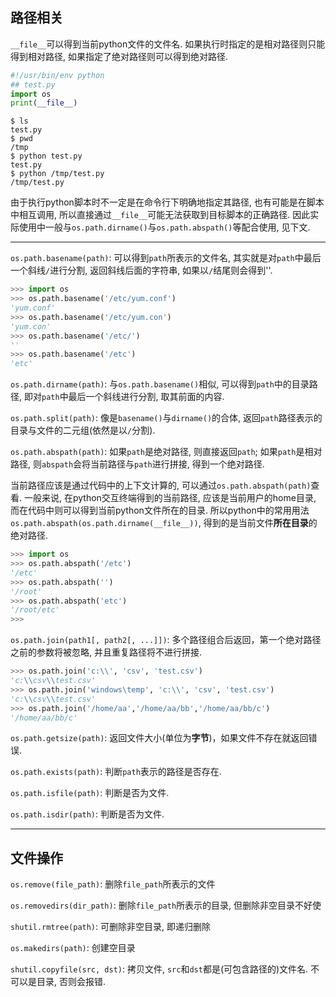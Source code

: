 ## 路径相关

`__file__`可以得到当前python文件的文件名. 如果执行时指定的是相对路径则只能得到相对路径, 如果指定了绝对路径则可以得到绝对路径.

```py
#!/usr/bin/env python
## test.py
import os
print(__file__)
```

```
$ ls
test.py
$ pwd
/tmp
$ python test.py 
test.py
$ python /tmp/test.py 
/tmp/test.py
```

由于执行python脚本时不一定是在命令行下明确地指定其路径, 也有可能是在脚本中相互调用, 所以直接通过`__file__`可能无法获取到目标脚本的正确路径. 因此实际使用中一般与`os.path.dirname()`与`os.path.abspath()`等配合使用, 见下文.

------

`os.path.basename(path)`: 可以得到`path`所表示的文件名, 其实就是对`path`中最后一个斜线`/`进行分割, 返回斜线后面的字符串, 如果以`/`结尾则会得到''.

```py
>>> import os
>>> os.path.basename('/etc/yum.conf')
'yum.conf'
>>> os.path.basename('/etc/yum.con')
'yum.con'
>>> os.path.basename('/etc/')
''
>>> os.path.basename('/etc')
'etc'
```

`os.path.dirname(path)`: 与`os.path.basename()`相似, 可以得到`path`中的目录路径, 即对`path`中最后一个斜线进行分割, 取其前面的内容.

`os.path.split(path)`: 像是`basename()`与`dirname()`的合体, 返回`path`路径表示的目录与文件的二元组(依然是以`/`分割).

`os.path.abspath(path)`: 如果`path`是绝对路径, 则直接返回`path`; 如果`path`是相对路径, 则`abspath`会将当前路径与`path`进行拼接, 得到一个绝对路径. 

当前路径应该是通过代码中的上下文计算的, 可以通过`os.path.abspath(path)`查看. 一般来说, 在python交互终端得到的当前路径, 应该是当前用户的home目录, 而在代码中则可以得到当前python文件所在的目录. 所以python中的常用用法`os.path.abspath(os.path.dirname(__file__))`, 得到的是当前文件**所在目录**的绝对路径. 

```py
>>> import os
>>> os.path.abspath('/etc')
'/etc'
>>> os.path.abspath('')
'/root'
>>> os.path.abspath('etc')
'/root/etc'
>>> 
```

`os.path.join(path1[, path2[, ...]])`: 多个路径组合后返回，第一个绝对路径之前的参数将被忽略, 并且重复路径将不进行拼接. 

```py
>>> os.path.join('c:\\', 'csv', 'test.csv') 
'c:\\csv\\test.csv' 
>>> os.path.join('windows\temp', 'c:\\', 'csv', 'test.csv') 
'c:\\csv\\test.csv' 
>>> os.path.join('/home/aa','/home/aa/bb','/home/aa/bb/c') 
'/home/aa/bb/c' 
```

`os.path.getsize(path)`: 返回文件大小(单位为**字节**)，如果文件不存在就返回错误.

`os.path.exists(path)`: 判断`path`表示的路径是否存在.

`os.path.isfile(path)`: 判断是否为文件.

`os.path.isdir(path)`: 判断是否为文件.

------

## 文件操作

`os.remove(file_path)`: 删除`file_path`所表示的文件

`os.removedirs(dir_path)`: 删除`file_path`所表示的目录, 但删除非空目录不好使

`shutil.rmtree(path)`: 可删除非空目录, 即递归删除

`os.makedirs(path)`: 创建空目录

`shutil.copyfile(src, dst)`: 拷贝文件, `src`和`dst`都是(可包含路径的)文件名. 不可以是目录, 否则会报错. 

